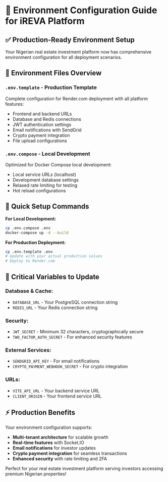 # 🔧 Environment Configuration Guide for iREVA Platform

## ✅ **Production-Ready Environment Setup**

Your Nigerian real estate investment platform now has comprehensive environment configuration for all deployment scenarios.

## 📁 **Environment Files Overview**

### **`.env.template`** - Production Template
Complete configuration for Render.com deployment with all platform features:
- Frontend and backend URLs
- Database and Redis connections
- JWT authentication settings
- Email notifications with SendGrid
- Crypto payment integration
- File upload configurations

### **`.env.compose`** - Local Development
Optimized for Docker Compose local development:
- Local service URLs (localhost)
- Development database settings
- Relaxed rate limiting for testing
- Hot reload configurations

## 🚀 **Quick Setup Commands**

**For Local Development:**
```bash
cp .env.compose .env
docker-compose up -d --build
```

**For Production Deployment:**
```bash
cp .env.template .env
# Update with your actual production values
# Deploy to Render.com
```

## 🔑 **Critical Variables to Update**

### **Database & Cache:**
- `DATABASE_URL` - Your PostgreSQL connection string
- `REDIS_URL` - Your Redis connection string

### **Security:**
- `JWT_SECRET` - Minimum 32 characters, cryptographically secure
- `TWO_FACTOR_AUTH_SECRET` - For enhanced security features

### **External Services:**
- `SENDGRID_API_KEY` - For email notifications
- `CRYPTO_PAYMENT_WEBHOOK_SECRET` - For crypto integration

### **URLs:**
- `VITE_API_URL` - Your backend service URL
- `CLIENT_ORIGIN` - Your frontend service URL

## ⚡ **Production Benefits**

Your environment configuration supports:
- **Multi-tenant architecture** for scalable growth
- **Real-time features** with Socket.IO
- **Email notifications** for investor updates
- **Crypto payment integration** for seamless transactions
- **Enhanced security** with rate limiting and 2FA

Perfect for your real estate investment platform serving investors accessing premium Nigerian properties!